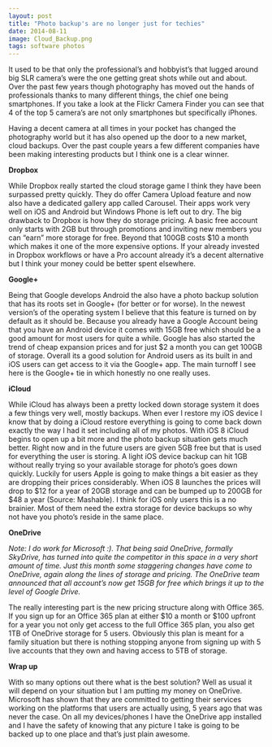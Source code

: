 ```yaml
---
layout: post
title: "Photo backup's are no longer just for techies"
date: 2014-08-11
image: Cloud_Backup.png
tags: software photos
---
```


It used to be that only the professional’s and hobbyist’s that lugged around big SLR camera’s were the one getting great shots while out and about. Over the past few years though photography has moved out the hands of professionals thanks to many different things, the chief one being smartphones. If you take a look at the Flickr Camera Finder you can see that 4 of the top 5 camera’s are not only smartphones but specifically iPhones.

Having a decent camera at all times in your pocket has changed the photography world but it has also opened up the door to a new market, cloud backups. Over the past couple years a few different companies have been making interesting products but I think one is a clear winner.

**Dropbox**

While Dropbox really started the cloud storage game I think they have been surpassed pretty quickly. They do offer Camera Upload feature and now also have a dedicated gallery app called Carousel. Their apps work very well on iOS and Android but Windows Phone is left out to dry. The big drawback to Dropbox is how they do storage pricing. A basic free account only starts with 2GB but through promotions and inviting new members you can “earn” more storage for free. Beyond that 100GB costs $10 a month which makes it one of the more expensive options. If your already invested in Dropbox workflows or have a Pro account already it’s a decent alternative but I think your money could be better spent elsewhere.

**Google+**

Being that Google develops Android the also have a photo backup solution that has its roots set in Google+ (for better or for worse). In the newest version’s of the operating system I believe that this feature is turned on by default as it should be. Because you already have a Google Account being that you have an Android device it comes with 15GB free which should be a good amount for most users for quite a while. Google has also started the trend of cheap expansion prices and for just $2 a month you can get 100GB of storage. Overall its a good solution for Android users as its built in and iOS users can get access to it via the Google+ app. The main turnoff I see here is the Google+ tie in which honestly no one really uses.

**iCloud**

While iCloud has always been a pretty locked down storage system it does a few things very well, mostly backups. When ever I restore my iOS device I know that by doing a iCloud restore everything is going to come back down exactly the way I had it set including all of my photos. With iOS 8 iCloud begins to open up a bit more and the photo backup situation gets much better. Right now and in the future users are given 5GB free but that is used for everything the user is storing. A light iOS device backup can hit 1GB without really trying so your available storage for photo’s goes down quickly. Luckily for users Apple is going to make things a bit easier as they are dropping their prices considerably. When iOS 8 launches the prices will drop to $12 for a year of 20GB storage and can be bumped up to 200GB for $48 a year (Source: Mashable). I think for iOS only users this is a no brainier. Most of them need the extra storage for device backups so why not have you photo’s reside in the same place.

**OneDrive**

_Note: I do work for Microsoft :). That being said OneDrive, formally SkyDrive, has turned into quite the competitor in this space in a very short amount of time. Just this month some staggering changes have come to OneDrive, again along the lines of storage and pricing. The OneDrive team announced that all account’s now get 15GB for free which brings it up to the level of Google Drive._

The really interesting part is the new pricing structure along with Office 365. If you sign up for an Office 365 plan at either $10 a month or $100 upfront for a year you not only get access to the full Office 365 plan, you also get 1TB of OneDrive storage for 5 users. Obviously this plan is meant for a family situation but there is nothing stopping anyone from signing up with 5 live accounts that they own and having access to 5TB of storage.

**Wrap up**

With so many options out there what is the best solution? Well as usual it will depend on your situation but I am putting my money on OneDrive. Microsoft has shown that they are committed to getting their services working on the platforms that users are actually using, 5 years ago that was never the case. On all my devices/phones I have the OneDrive app installed and I have the safety of knowing that any picture I take is going to be backed up to one place and that’s just plain awesome.
